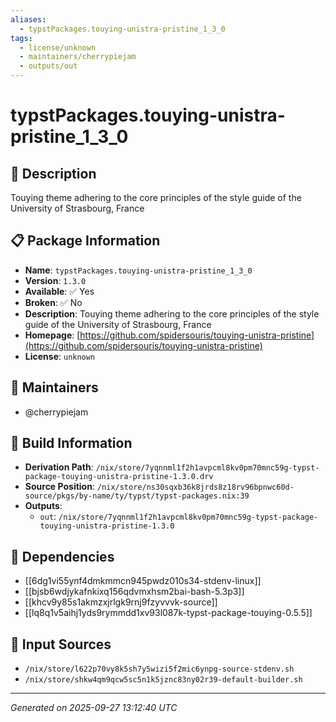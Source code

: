 ```yaml
---
aliases:
  - typstPackages.touying-unistra-pristine_1_3_0
tags:
  - license/unknown
  - maintainers/cherrypiejam
  - outputs/out
---
```


# typstPackages.touying-unistra-pristine_1_3_0

## 📝 Description

Touying theme adhering to the core principles of the style guide of the University of Strasbourg, France

## 📋 Package Information

- **Name**: `typstPackages.touying-unistra-pristine_1_3_0`
- **Version**: `1.3.0`
- **Available**: ✅ Yes
- **Broken**: ✅ No
- **Description**: Touying theme adhering to the core principles of the style guide of the University of Strasbourg, France
- **Homepage**: [https://github.com/spidersouris/touying-unistra-pristine](https://github.com/spidersouris/touying-unistra-pristine)
- **License**: `unknown`
## 👥 Maintainers

- @cherrypiejam


## 🔧 Build Information

- **Derivation Path**: `/nix/store/7yqnnml1f2h1avpcml8kv0pm70mnc59g-typst-package-touying-unistra-pristine-1.3.0.drv`
- **Source Position**: `/nix/store/ns30sqxb36k8jrds8z18rv96bpnwc60d-source/pkgs/by-name/ty/typst/typst-packages.nix:39`
- **Outputs**:
  - `out`:  `/nix/store/7yqnnml1f2h1avpcml8kv0pm70mnc59g-typst-package-touying-unistra-pristine-1.3.0`

## 🔗 Dependencies

- [[6dg1vi55ynf4dmkmmcn945pwdz010s34-stdenv-linux]]
- [[bjsb6wdjykafnkixq156qdvmxhsm2bai-bash-5.3p3]]
- [[khcv9y85s1akmzxjrlgk9rnj9fzyvvvk-source]]
- [[lq8q1v5aihj1yds9rymmdd1xv93l087k-typst-package-touying-0.5.5]]

## 📁 Input Sources

- `/nix/store/l622p70vy8k5sh7y5wizi5f2mic6ynpg-source-stdenv.sh`
- `/nix/store/shkw4qm9qcw5sc5n1k5jznc83ny02r39-default-builder.sh`

---
*Generated on 2025-09-27 13:12:40 UTC*
